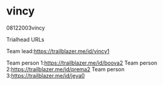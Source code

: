 # vincy
08122003vincy

Trialhead URLs

Team lead:https://trailblazer.me/id/vincy1

Team person 1:https://trailblazer.me/id/boova2
Team person 2:https://trailblazer.me/id/prema2
Team person 3:https://trailblazer.me/id/jeya0
